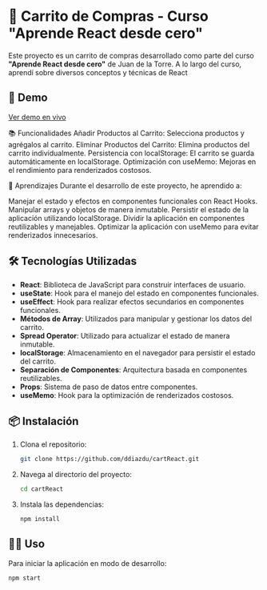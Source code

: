 # 🛒 Carrito de Compras - Curso "Aprende React desde cero"

Este proyecto es un carrito de compras desarrollado como parte del curso **"Aprende React desde cero"** de Juan de la Torre. A lo largo del curso, aprendí sobre diversos conceptos y técnicas de React
## 🚀 Demo

[Ver demo en vivo](https://cartguitarreact.netlify.app/)

📚 Funcionalidades
Añadir Productos al Carrito: Selecciona productos y agrégalos al carrito.
Eliminar Productos del Carrito: Elimina productos del carrito individualmente.
Persistencia con localStorage: El carrito se guarda automáticamente en localStorage.
Optimización con useMemo: Mejoras en el rendimiento para renderizados costosos.

📝 Aprendizajes
Durante el desarrollo de este proyecto, he aprendido a:

Manejar el estado y efectos en componentes funcionales con React Hooks.
Manipular arrays y objetos de manera inmutable.
Persistir el estado de la aplicación utilizando localStorage.
Dividir la aplicación en componentes reutilizables y manejables.
Optimizar la aplicación con useMemo para evitar renderizados innecesarios.

## 🛠️ Tecnologías Utilizadas

- **React**: Biblioteca de JavaScript para construir interfaces de usuario.
- **useState**: Hook para el manejo del estado en componentes funcionales.
- **useEffect**: Hook para realizar efectos secundarios en componentes funcionales.
- **Métodos de Array**: Utilizados para manipular y gestionar los datos del carrito.
- **Spread Operator**: Utilizado para actualizar el estado de manera inmutable.
- **localStorage**: Almacenamiento en el navegador para persistir el estado del carrito.
- **Separación de Componentes**: Arquitectura basada en componentes reutilizables.
- **Props**: Sistema de paso de datos entre componentes.
- **useMemo**: Hook para la optimización de renderizados costosos.

## 📦 Instalación

1. Clona el repositorio:
    ```bash
    git clone https://github.com/ddiazdu/cartReact.git
    ```

2. Navega al directorio del proyecto:
    ```bash
    cd cartReact
    ```

3. Instala las dependencias:
    ```bash
    npm install
    ```

## 🚴‍♂️ Uso

Para iniciar la aplicación en modo de desarrollo:

```bash
npm start
